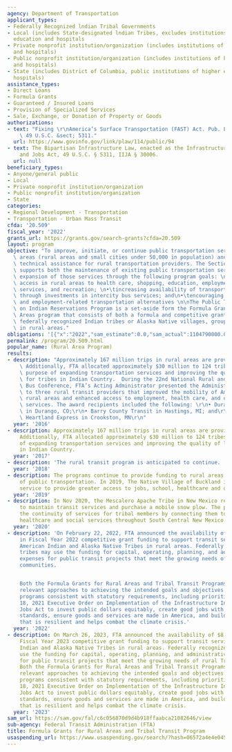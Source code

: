 ```yaml
---
agency: Department of Transportation
applicant_types:
- Federally Recognized lndian Tribal Governments
- Local (includes State-designated lndian Tribes, excludes institutions of higher
  education and hospitals
- Private nonprofit institution/organization (includes institutions of higher education
  and hospitals)
- Public nonprofit institution/organization (includes institutions of higher education
  and hospitals)
- State (includes District of Columbia, public institutions of higher education and
  hospitals)
assistance_types:
- Direct Loans
- Formula Grants
- Guaranteed / Insured Loans
- Provision of Specialized Services
- Sale, Exchange, or Donation of Property or Goods
authorizations:
- text: "Fixing \r\nAmerica’s Surface Transportation (FAST) Act. Pub. L. 114, 94.\
    \ 49 U.S.C. &sect; 5311."
  url: https://www.govinfo.gov/link/plaw/114/public/94
- text: The Bipartisan Infrastructure Law, enacted as the Infrastructure Investment
    and Jobs Act, 49 U.S.C. § 5311, IIJA § 30006.
  url: null
beneficiary_types:
- Anyone/general public
- Local
- Private nonprofit institution/organization
- Public nonprofit institution/organization
- State
categories:
- Regional Development - Transportation
- Transportation - Urban Mass Transit
cfda: '20.509'
fiscal_year: '2022'
grants_url: https://grants.gov/search-grants?cfda=20.509
layout: program
objective: "To improve, initiate, or continue public transportation service in nonurbanized\
  \ areas (rural areas and small cities under 50,000 in population) and to provide\
  \ technical assistance for rural transportation providers. The Section 5311 program\
  \ supports both the maintenance of existing public transportation services and the\
  \ expansion of those services through the following program goals: \n•\tenhancing\
  \ access in rural areas to health care, shopping, education, employment, public\
  \ services, and recreation; \n•\tincreasing availability of transportation options\
  \ through investments in intercity bus services; and\n•\tencouraging mobility management,\
  \ and employment-related transportation alternatives \n\nThe Public Transportation\
  \ on Indian Reservations Program is a set-aside form the Formula Grants for Rural\
  \ Areas program that consists of both a formula and competitive grant program for\
  \ federally recognized Indian tribes or Alaska Native villages, groups, or communities\
  \ in rural areas."
obligations: '[{"x":"2022","sam_estimate":0.0,"sam_actual":1104790000.0,"usa_spending_actual":1090755707.88},{"x":"2023","sam_estimate":975689000.0,"sam_actual":0.0,"usa_spending_actual":1179257359.06},{"x":"2024","sam_estimate":890401000.0,"sam_actual":0.0,"usa_spending_actual":1220458425.95}]'
permalink: /program/20.509.html
popular_name: (Rural Area Program)
results:
- description: "Approximately 167 million trips in rural areas are provided annually.\
    \ Additionally, FTA allocated approximately $30 million to 124 tribes for the\
    \ purpose of expanding transportation services and improving the quality of life\
    \ for tribes in Indian Country.  During the 22nd National Rural and Intercity\
    \ Bus Conference, FTA’s Acting Administrator presented the Administrator’s Award\
    \ to three rural transit providers that improved the mobility of Americans in\
    \ rural areas and enhanced access to employment, health care, and other community\
    \ services. The award recipients included the following: \r\n• Durango Transit\
    \ in Durango, CO;\r\n• Barry County Transit in Hastings, MI; and\r\n• Tri-Valley\
    \ Heartland Express in Crookston, MN\r\n"
  year: '2016'
- description: Approximately 167 million trips in rural areas are provided annually.
    Additionally, FTA allocated approximately $30 million to 124 tribes for the purpose
    of expanding transportation services and improving the quality of life for tribes
    in Indian Country.
  year: '2017'
- description: 'The rural transit program is anticipated to continue. '
  year: '2018'
- description: The programs continue to provide funding to rural areas in support
    of public transportation. In 2019, The Native Village of Buckland initiated transit
    service to provide greater access to jobs, school, healthcare and other services.
  year: '2019'
- description: In Nov 2020, the Mescalero Apache Tribe in New Mexico received$523,693
    to maintain transit services and purchase a mobile snow plow. The project supported
    the continuity of services for tribal members by connecting them to employment,
    healthcare and social services throughout South Central New Mexico.
  year: '2020'
- description: 'On February 22, 2022, FTA announced the availability of $8.75 million
    in Fiscal Year 2022 competitive grant funding to support transit services for
    American Indian and Alaska Native Tribes in rural areas. Federally recognized
    tribes may use the funding for capital, operating, planning, and administrative
    expenses for public transit projects that meet the growing needs of rural tribal
    communities.


    Both the Formula Grants for Rural Areas and Tribal Transit Programs have considered
    relevant approaches to achieving the intended goals and objectives of the respective
    programs consistent with statutory requirements, including priorities in the November
    18, 2021 Executive Order on Implementation of the Infrastructure Investment and
    Jobs Act to invest public dollars equitably, create good jobs with high labor
    standards, ensure goods and services are made in America, and build infrastructure
    that is resilient and helps combat the climate crisis.'
  year: '2022'
- description: On March 26, 2023, FTA announced the availability of $8.9 million in
    Fiscal Year 2023 competitive grant funding to support transit services for American
    Indian and Alaska Native Tribes in rural areas. Federally recognized Tribes may
    use the funding for capital, operating, planning, and administrative expenses
    for public transit projects that meet the growing needs of rural Tribal communities.
    Both the Formula Grants for Rural Areas and Tribal Transit Programs have considered
    relevant approaches to achieving the intended goals and objectives of the respective
    programs consistent with statutory requirements, including priorities in the November
    18, 2021 Executive Order on Implementation of the Infrastructure Investment and
    Jobs Act to invest public dollars equitably, create good jobs with high labor
    standards, ensure goods and services are made in America, and build infrastructure
    that is resilient and helps combat the climate crisis.
  year: '2023'
sam_url: https://sam.gov/fal/c6c056870d9d4b918ffaabca21082646/view
sub-agency: Federal Transit Administration (FTA)
title: Formula Grants for Rural Areas and Tribal Transit Program
usaspending_url: https://www.usaspending.gov/search/?hash=06572a4e4e045f2a3f921915c96c151f
---
```

